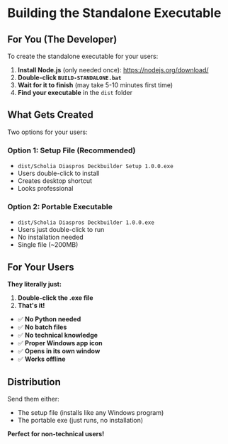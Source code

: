 # Building the Standalone Executable

## For You (The Developer)

To create the standalone executable for your users:

1. **Install Node.js** (only needed once): https://nodejs.org/download/
2. **Double-click `BUILD-STANDALONE.bat`**
3. **Wait for it to finish** (may take 5-10 minutes first time)
4. **Find your executable** in the `dist` folder

## What Gets Created

Two options for your users:

### Option 1: Setup File (Recommended)
- `dist/Scholia Diaspros Deckbuilder Setup 1.0.0.exe`
- Users double-click to install
- Creates desktop shortcut
- Looks professional

### Option 2: Portable Executable  
- `dist/Scholia Diaspros Deckbuilder 1.0.0.exe`
- Users just double-click to run
- No installation needed
- Single file (~200MB)

## For Your Users

**They literally just:**
1. **Double-click the .exe file**
2. **That's it!**

- ✅ **No Python needed**
- ✅ **No batch files**
- ✅ **No technical knowledge**
- ✅ **Proper Windows app icon**
- ✅ **Opens in its own window**
- ✅ **Works offline**

## Distribution

Send them either:
- The setup file (installs like any Windows program)
- The portable exe (just runs, no installation)

**Perfect for non-technical users!**
